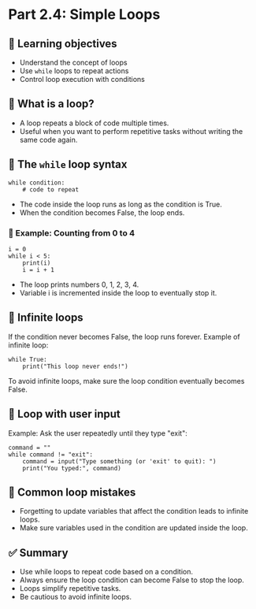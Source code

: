 # Part 2.4: Simple Loops

## 🎯 Learning objectives
- Understand the concept of loops
- Use `while` loops to repeat actions
- Control loop execution with conditions

## 🔹 What is a loop?

- A loop repeats a block of code multiple times.
- Useful when you want to perform repetitive tasks without writing the same code again.

## 🔹 The `while` loop syntax

```
while condition:
    # code to repeat
```
- The code inside the loop runs as long as the condition is True.
- When the condition becomes False, the loop ends.

### 🔹 Example: Counting from 0 to 4
```
i = 0
while i < 5:
    print(i)
    i = i + 1
```
- The loop prints numbers 0, 1, 2, 3, 4.
- Variable i is incremented inside the loop to eventually stop it.

## 🔹 Infinite loops
If the condition never becomes False, the loop runs forever.
Example of infinite loop:
```
while True:
    print("This loop never ends!")
```
To avoid infinite loops, make sure the loop condition eventually becomes False.

## 🔹 Loop with user input
Example: Ask the user repeatedly until they type "exit":
```
command = ""
while command != "exit":
    command = input("Type something (or 'exit' to quit): ")
    print("You typed:", command)
```
## 🔹 Common loop mistakes
- Forgetting to update variables that affect the condition leads to infinite loops.
- Make sure variables used in the condition are updated inside the loop.

## ✅ Summary
- Use while loops to repeat code based on a condition.
- Always ensure the loop condition can become False to stop the loop.
- Loops simplify repetitive tasks.
- Be cautious to avoid infinite loops.
